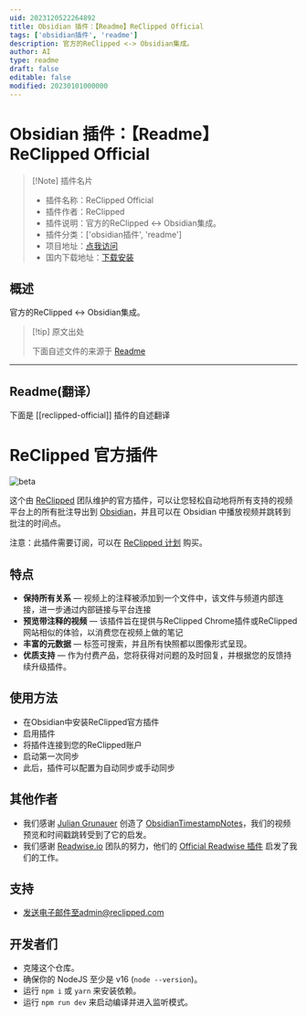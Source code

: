 ```yaml
---
uid: 2023120522264892
title: Obsidian 插件：【Readme】ReClipped Official
tags: ['obsidian插件', 'readme']
description: 官方的ReClipped <-> Obsidian集成。
author: AI
type: readme
draft: false
editable: false
modified: 20230101000000
---
```


# Obsidian 插件：【Readme】ReClipped Official

> [!Note] 插件名片
> - 插件名称：ReClipped Official
> - 插件作者：ReClipped
> - 插件说明：官方的ReClipped <-> Obsidian集成。
> - 插件分类：['obsidian插件', 'readme']
> - 项目地址：[点我访问](https://github.com/tech-reclipped/ReClipped-Obsidian-Official)
> - 国内下载地址：[下载安装](https://pkmer.cn/products/plugin/pluginMarket/?reclipped-official)

## 概述

官方的ReClipped <-> Obsidian集成。



> [!tip] 原文出处
> 
>下面自述文件的来源于 [Readme](https://ghproxy.net/https://raw.githubusercontent.com/tech-reclipped/ReClipped-Obsidian-Official/master/README.md)
> 

---

## Readme(翻译）

下面是 [[reclipped-official]] 插件的自述翻译


# ReClipped 官方插件

![beta](https://img.shields.io/badge/version-beta-orange)

这个由 [ReClipped](https://reclipped.com) 团队维护的官方插件，可以让您轻松自动地将所有支持的视频平台上的所有批注导出到 [Obsidian](https://obsidian.md)，并且可以在 Obsidian 中播放视频并跳转到批注的时间点。

注意：此插件需要订阅，可以在 [ReClipped 计划](https://reclipped.com/plans) 购买。
## 特点

* **保持所有关系** — 视频上的注释被添加到一个文件中，该文件与频道内部连接，进一步通过内部链接与平台连接
* **预览带注释的视频** — 该插件旨在提供与ReClipped Chrome插件或ReClipped网站相似的体验，以消费您在视频上做的笔记
* **丰富的元数据** — 标签可搜索，并且所有快照都以图像形式呈现。
* **优质支持** — 作为付费产品，您将获得对问题的及时回复，并根据您的反馈持续升级插件。
## 使用方法

* 在Obsidian中安装ReClipped官方插件
* 启用插件
* 将插件连接到您的ReClipped账户
* 启动第一次同步
* 此后，插件可以配置为自动同步或手动同步
## 其他作者
- 我们感谢 [Julian Grunauer](https://github.com/juliang22) 创造了 [ObsidianTimestampNotes](https://github.com/juliang22/ObsidianTimestampNotes)，我们的视频预览和时间戳跳转受到了它的启发。
- 我们感谢 [Readwise.io](https://readwise.io/) 团队的努力，他们的 [Official Readwise 插件](https://github.com/readwiseio/obsidian-readwise) 启发了我们的工作。
## 支持

* 发送电子邮件至admin@reclipped.com
## 开发者们

- 克隆这个仓库。
- 确保你的 NodeJS 至少是 v16 (`node --version`)。
- 运行 `npm i` 或 `yarn` 来安装依赖。
- 运行 `npm run dev` 来启动编译并进入监听模式。



